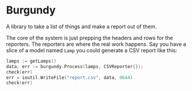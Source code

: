 # Burgundy
A library to take a list of things and make a report out of them.

The core of the system is just prepping the headers and rows for the reporters. The reporters are where the real work happens. Say you have a slice of a model named `Lamp` you could generate a CSV report like this:

```go
lamps := getLamps()
data, err := burgundy.Process(lamps, CSVReporter{}); 
check(err)
err = ioutil.WriteFile("report.csv", data, 0644)
check(err)
```
